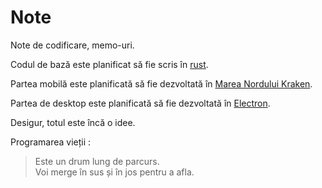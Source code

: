 # Note

Note de codificare, memo-uri.

Codul de bază este planificat să fie scris în [rust](https://www.rust-lang.org).

Partea mobilă este planificată să fie dezvoltată în [Marea Nordului Kraken](https://openkraken.com).

Partea de desktop este planificată să fie dezvoltată în [Electron](https://www.electronjs.org).

Desigur, totul este încă o idee.

Programarea vieții :

> Este un drum lung de parcurs.  
> Voi merge în sus și în jos pentru a afla.